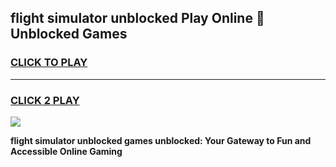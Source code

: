 
## flight simulator unblocked Play Online 👋 Unblocked Games
<h3>
<a href="https://premium.freeplayer.one?title=flight_simulator_unblocked&ref=19F">CLICK TO PLAY</a></h3>
<hr>

<h3>
<a href="https://premium.freeplayer.one?title=flight_simulator_unblocked&ref=19F">CLICK 2 PLAY</a>
  
</h3>

<a href="https://premium.freeplayer.one?title=flight_simulator_unblocked&ref=19F"><img src="https://clearcache.store/games.png"></a>


**flight simulator unblocked games unblocked: Your Gateway to Fun and Accessible Online Gaming**
